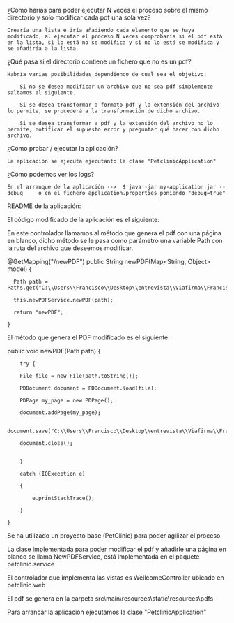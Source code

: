 ¿Cómo harías para poder ejecutar N veces el proceso sobre el mismo directorio y solo modificar cada pdf una sola vez?

	Crearía una lista e iría añadiendo cada elemento que se haya modificado, al ejecutar el proceso N veces comprobaría si el pdf está en la lista, si lo está no se modifica y si no lo está se modifica y se añadiría a la lista.  

¿Qué pasa si el directorio contiene un fichero que no es un pdf? 

	Habría varias posibilidades dependiendo de cual sea el objetivo: 

		Si no se desea modificar un archivo que no sea pdf simplemente saltamos al siguiente.

		Si se desea transformar a formato pdf y la extensión del archivo lo permite, se procederá a la transformación de dicho archivo.

		Si se desea transformar a pdf y la extensión del archivo no lo permite, notificar el supuesto error y preguntar qué hacer con dicho archivo.
 
¿Cómo probar / ejecutar la aplicación?

	La aplicación se ejecuta ejecutanto la clase "PetclinicApplication"

¿Cómo podemos ver los logs?

	En el arranque de la aplicación -->  $ java -jar my-application.jar --debug     o en el fichero application.properties poniendo "debug=true"




README de la aplicación:


El código modificado de la aplicación es el siguiente:

En este controlador llamamos al método que genera el pdf con una página en blanco, dicho método se le pasa como parámetro una variable Path con la ruta del archivo que deseemos modificar.

@GetMapping("/newPDF") 
	public String newPDF(Map<String, Object> model) {

  	  Path path = Paths.get("C:\\Users\\Francisco\\Desktop\\entrevista\\Viafirma\\Francisco\\src\\main\\resources\\static\\resources\\pdfs\\Francisco.pdf"); 
   
 	  this.newPDFService.newPDF(path);

	  return "newPDF";

	}

El método que genera el PDF modificado es el siguiente:

public void newPDF(Path path) {

		try {

		File file = new File(path.toString());

		PDDocument document = PDDocument.load(file);

		PDPage my_page = new PDPage();

		document.addPage(my_page);

		document.save("C:\\Users\\Francisco\\Desktop\\entrevista\\Viafirma\\Francisco\\src\\main\\resources\\static\\resources\\pdfs\\NuevoPDF.pdf");

		document.close();

		
		}

		catch (IOException e)

        {

            e.printStackTrace();

        }

	}

Se ha utilizado un proyecto base (PetClinic) para poder agilizar el proceso

La clase implementada para poder modificar el pdf y añadirle una página en blanco se llama NewPDFService, está implementada en el paquete petclinic.service

El controlador que implementa las vistas es WellcomeController ubicado en petclinic.web

El pdf se genera en la carpeta src\\main\\resources\\static\\resources\\pdfs

Para arrancar la aplicación ejecutamos la clase "PetclinicApplication"